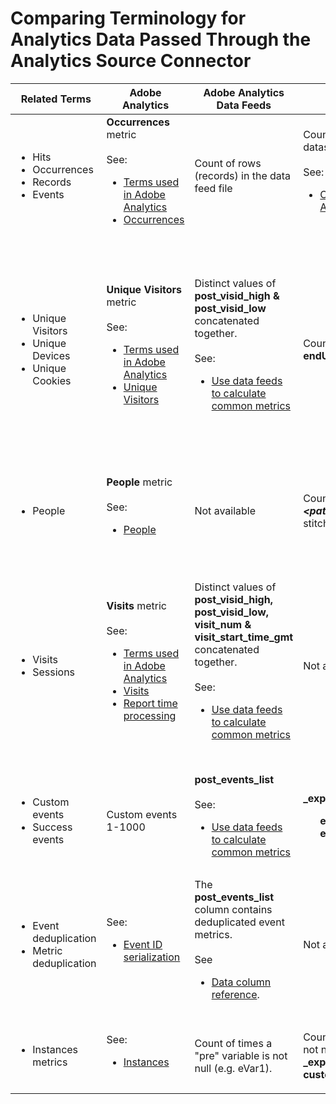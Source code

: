 # Comparing Terminology for Analytics Data Passed Through the Analytics Source Connector

| Related Terms | Adobe Analytics | Adobe Analytics Data Feeds | Analytics Source Connector/Data Lake | CJA | Notes |
|---|---|---|---|---|---|
| <ul><li>Hits</li><li>Occurrences</li><li>Records</li><li>Events</li></ul>        | **Occurrences** metric<br><br>See:<ul><li>[Terms used in Adobe Analytics](https://experienceleague.adobe.com/docs/analytics/technotes/terms.html?lang=en)</li><li>[Occurrences](https://experienceleague.adobe.com/docs/analytics/components/metrics/occurrences.html?lang=en)</li></ul>  | Count of rows (records) in the data feed file  | Count of rows (records) in the dataset<br><br>See:<ul><li>[Compare your Adobe Analytics data to CJA data](https://experienceleague.adobe.com/docs/analytics-platform/using/troubleshooting/compare.html?lang=en)</li></ul>  | **Events** metric  | <ul><li>"Hit" and "occurrence" are synonymous in Adobe Analytics.</li><li>See _Custom Events_ below.</li><li>Certain data is filtered as it passes through the Analytics Source Connector to AEP. See [Compare your Adobe Analytics data to CJA data](https://experienceleague.adobe.com/docs/analytics-platform/using/troubleshooting/compare.html?lang=en)   |
| <ul><li>Unique Visitors</li><li>Unique Devices</li><li>Unique Cookies</li></ul>  | **Unique Visitors** metric<br><br>See:<ul><li>[Terms used in Adobe Analytics](https://experienceleague.adobe.com/docs/analytics/technotes/terms.html?lang=en)</li><li>[Unique Visitors](https://experienceleague.adobe.com/docs/analytics/components/metrics/unique-visitors.html?lang=en)</li></ul>  | Distinct values of **post\_visid\_high & post\_visid\_low** concatenated together.<br><br>See:<ul><li>[Use data feeds to calculate common metrics](https://experienceleague.adobe.com/docs/analytics/export/analytics-data-feed/data-feed-contents/datafeeds-calculate.html?lang=en)</li></ul>  | Count distinct of **endUserIDs.\_experience.aaid.id**  | **People** metric, if **endUserIDs.\_experience.aaid.id** is chosen as the Person ID. | <ul><li>A "visitor" in Adobe Analytics is usually associated with a "device identifier" such as a cookie. AAID is the primary device identifier in Adobe Analytics, not ECID. See also [AAID, ECID, AACUSTOMID and the Analytics Source Connector](https://experienceleague.adobe.com/docs/analytics-platform/using/cja-overview/compare-aa-cja/aaid-ecid-adc.html?lang=en).</li><li>"Visitor" is not an out-of-the-box metric in CJA. But if you choose **endUserIDs.\_experience.aaid.id** as the Person ID, the People metric in CJA is roughly equivalent to Unique Visitors in Adobe Analytics.</li></ul> |
| <ul><li>People</li></ul> | **People** metric<br><br> See:<ul><li>[People](https://experienceleague.adobe.com/docs/analytics/components/metrics/people.html?lang=en)</li></ul> | Not available | Count distinct of **_\<path\>_.stitchedId** (available in stitched datasets only)  | **People** metric  | <ul><li>The People metric in CJA is the count distinct of Person IDs. Depending on what you choose as the Person ID in the CJA connection, the People metric can mean different things.</uli></li>  |
| <ul><li>Visits</li><li>Sessions</li></ul> | **Visits** metric<br><br>See:<ul><li>[Terms used in Adobe Analytics](https://experienceleague.adobe.com/docs/analytics/technotes/terms.html?lang=en)</li><li>[Visits](https://experienceleague.adobe.com/docs/analytics/components/metrics/visits.html?lang=en)</li><li>[Report time processing](https://experienceleague.adobe.com/docs/analytics/components/virtual-report-suites/vrs-report-time-processing.html?lang=en)</ul></li> | Distinct values of **post\_visid\_high, post\_visid\_low, visit\_num & visit\_start\_time\_gmt** concatenated together.<br><br>See:<ul><li>[Use data feeds to calculate common metrics](https://experienceleague.adobe.com/docs/analytics/export/analytics-data-feed/data-feed-contents/datafeeds-calculate.html?lang=en)</li></ul> | Not available  | **Sessions** metric  | <ul><li>With report-time processing in Adobe Analytics virtual report suites and CJA data views, the concept of a visit (session) is configurable. As a result, visit (session) counts may differ between environments depending on the definition applied. See also [Compare data processing across Adobe Analytics and CJA reporting features](https://experienceleague.adobe.com/docs/analytics-platform/using/cja-overview/compare-aa-cja/data-processing-comparisons.html?lang=en) and [Virtual Report Suites, Data Views, AEP Sandboxes and the Analytics Source Connector](https://experienceleague.adobe.com/docs/analytics-platform/using/cja-overview/compare-aa-cja/vrs-dataview-sandbox-adc.html?lang=en).                                                                                                                                                                                                                                                                                                                                                                                                                           |
| <ul><li>Custom events</li><li>Success events</li></ul>  | Custom events 1-1000  | **post\_events\_list**<br><br>See:<ul><li>[Use data feeds to calculate common metrics](https://experienceleague.adobe.com/docs/analytics/export/analytics-data-feed/data-feed-contents/datafeeds-calculate.html?lang=en)  | **\_experience.analytics.<ul>event1to100.event1** through<br>**event901to1000.event1000**</ul> |**\_experience.analytics.<ul>event1to100.event1** through<br>**event901to1000.event1000**</ul> | <ul><li>An "event" in Adobe Analytics is a [Success Event](https://experienceleague.adobe.com/docs/analytics/components/metrics/custom-events.html?lang=en) (custom event) that has been set in an Adobe Analytics image request (data collection server call.)</ul>  |
| <ul><li>Event deduplication</li><li>Metric deduplication</ul></li>  | See:<ul><li>[Event ID serialization](https://experienceleague.adobe.com/docs/analytics/implementation/vars/page-vars/events/event-serialization.html?lang=en)</li></ul>  |  The **post_events_list** column contains deduplicated event metrics.<br><br>See <ul><li>[Data column reference](https://experienceleague.adobe.com/docs/analytics/export/analytics-data-feed/data-feed-contents/datafeeds-reference.html?lang=en). </ul></li> | Not available  | See:<ul><li>[Metric deduplication component settings](https://experienceleague.adobe.com/docs/analytics-platform/using/cja-dataviews/component-settings/metric-deduplication.html?lang=en)  | <ul><li>Event/metric de-duplication in Adobe Analytics differs slightly from CJA. In Adobe Analytics, deduplication occurs at data processing time. In CJA, deduplication occurs at report runtime, providing more flexibility. Deduplicated metrics may differ slightly in Adobe Analytics vs CJA.</li></ul>    |    
| <ul><li>Instances metrics</li></ul>| See:<ul><li>[Instances](https://experienceleague.adobe.com/docs/analytics/components/metrics/instances.html?lang=en) | Count of times a "pre" variable is not null (e.g. eVar1). | Count of times a "mid" variable is not null (e.g. **\_experience.analytics.<br>customDimensions.eVars.eVar1**). | **Instances** metrics | <ul><li>Instances is normally associated with prop and eVar columns as a means to determine how many times the variable has been set. |
